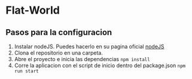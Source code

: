 # Flat-World

## Pasos para la configuracion

1. Instalar nodeJS. Puedes hacerlo en su pagina oficial [nodeJS](https://nodejs.org/en)
2. Clona el repositorio en una carpeta.
3. Abre el proyecto e inicia las dependencias
   `npm install`
4. Corre la aplicacion con el script de inicio dentro del package.json
   `npm run start`
